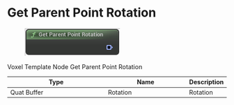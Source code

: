 # Get Parent Point Rotation

<div align="left" data-full-width="false">

<figure><img src="Get_Parent_Point_Rotation.png" alt=""><figcaption></figcaption></figure>

</div>

Voxel Template Node Get Parent Point Rotation

<table>
<thead><tr><th width="250">Type</th><th width="200">Name</th><th>Description</th></tr></thead>
<tbody>
<tr><td>Quat Buffer</td><td>Rotation</td><td>Rotation</td></tr>
</tbody>
</table>